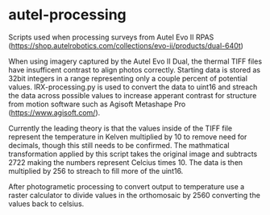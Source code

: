 # autel-processing
Scripts used when processing surveys from Autel Evo II RPAS (https://shop.autelrobotics.com/collections/evo-ii/products/dual-640t)

When using imagery captured by the Autel Evo II Dual, the thermal TIFF files have insufficent contrast to align photos correctly. Starting data is stored as 32bit integers in a range representing only a couple percent of potential values.
IRX-processing.py is used to convert the data to uint16 and streach the data across possible values to increase apperant contrast for structure from motion software such as Agisoft Metashape Pro (https://www.agisoft.com/).

Currently the leading theory is that the values inside of the TIFF file represent the temperature in Kelven multiplied by 10 to remove need for decimals, though this still needs to be confirmed. The mathmatical transformation applied by this script takes the original image and subtracts 2722 making the numbers represent Celcius times 10. The data is then multiplied by 256 to streach to fill more of the uint16.

After photogrametic processing to convert output to temperature use a raster calculator to divide values in the orthomosaic by 2560 converting the values back to celsius.
